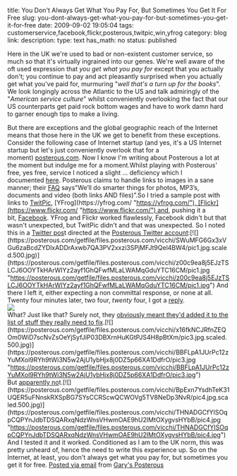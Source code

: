 title: You Don't Always Get What You Pay For, But Sometimes You Get It For Free 
slug: you-dont-always-get-what-you-pay-for-but-sometimes-you-get-it-for-free
date: 2009-09-02 19:05:04
tags: customerservice,facebook,flickr,posterous,twitpic,win,yfrog
category: blog
link: 
description: 
type: text
has_math: no
status: published

Here in the UK we're used to bad or non-existent customer service, so much so that it's virtually ingrained into our genes. We're well aware of the oft used expression that *you get what you pay for* except that you actually don't; you continue to pay and act pleasantly surprised when you actually get what you've paid for, murmuring "*well that's a turn up for the books*". We look longingly across the Atlantic to the US and talk admiringly of the "*American service culture*" whilst conveniently overlooking the fact that our US counterparts get paid rock bottom wages and have to work damn hard to garner enough tips to make a living.

<!-- TEASER_END -->

But there are exceptions and the global geographic reach of the Internet means that those here in the UK we get to benefit from these exceptions. Consider the following case of Internet startup (and yes, it's a US Internet startup but let's just conveniently overlook that for a moment) [posterous.com](https://posterous.com "https://posterous.com"). Now I know I'm writing about Posterous a lot at the moment but indulge me for a moment.Whilst playing with Posterous' free, yes free, service I noticed a slight ... deficiency which I documented [here](/2009/08/31/in-the-spirit-of-experimentation/ "/2009/08/31/in-the-spirit-of-experimentation/"). Posterous claims to handle links to images in a sane manner; their [FAQ](https://posterous.com/faq "https://posterous.com/faq") says"We’ll do smarter things for photos, MP3’s, documents and video (both links AND files)”.So I tried a sample post with links to [TwitPic](https://twitpic.com/ "https://twitpic.com/"), [YFrog](https://yfrog.com/ "https://yfrog.com/"), [Flickr](https://www.flickr.com/ "https://www.flickr.com/") and, pushing it a bit, [Facebook](https://www.facebook.com/ "https://www.facebook.com/"). YFrog and Flickr worked flawlessly, Facebook didn't but that wasn't unexpected, but TwitPic didn't and that was unexpected. So I noted this in a [Twitter pos](https://twitter.com/vicchi/statuses/3662413454 "https://twitter.com/vicchi/statuses/3662413454")t directed at the [Posterous Twitter account](https://twitter.com/posterous "https://twitter.com/posterous"):[![](https://posterous.com/getfile/files.posterous.com/vicchi/SWuMFG6Gx3xVGu6zaBcdZYDlxADDrAxwb7QA3PV2xxzi3SPjMFJt9Qel4BW4/pic1.jpg.scaled.500.jpg)](https://posterous.com/getfile/files.posterous.com/vicchi/z00c9ea8j5EJzTSLCJ6OOYTkHArWIYz2ayf1GhQFwfMLaLWAMqGduYTC16CM/pic1.jpg "https://posterous.com/getfile/files.posterous.com/vicchi/z00c9ea8j5EJzTSLCJ6OOYTkHArWIYz2ayf1GhQFwfMLaLWAMqGduYTC16CM/pic1.jpg") And there I left it, either expecting a non committal response, or none at all. Twenty four minutes later, two four, *twenty* four, I got a [reply](https://twitter.com/posterous/statuses/3662623803 "https://twitter.com/posterous/statuses/3662623803").  
[![](https://posterous.com/getfile/files.posterous.com/vicchi/PwG1K9H2jAKeOMSBjZlosE99tfUqLIn5ayQAAsDAMIdqnSXijGsJZmgYZKvP/pic2.jpg.scaled.500.jpg)](https://posterous.com/getfile/files.posterous.com/vicchi/aI0sWxLiasCx17dJV1NhVHwt9pP9jEKHeWXTwVYXD1ptz2gaHQ6f4QkIyJPs/pic2.jpg "https://posterous.com/getfile/files.posterous.com/vicchi/aI0sWxLiasCx17dJV1NhVHwt9pP9jEKHeWXTwVYXD1ptz2gaHQ6f4QkIyJPs/pic2.jpg")   
 What? Just like that? Surely not, they [obviously meant they'd added it to the list of stuff they really need to fix](https://twitter.com/vicchi/statuses/3662644385 "https://twitter.com/vicchi/statuses/3662644385").[![](https://posterous.com/getfile/files.posterous.com/vicchi/x16fkNCJRfnZEQOm0WiD7scNvZsOeYjSyfJiP03DBXrnHuKGtPJS4H8pBtXm/pic3.jpg.scaled.500.jpg)](https://posterous.com/getfile/files.posterous.com/vicchi/BBFLpA1JUrPc12zYuMXol9RYh9tWi3N5w2AjU1ybHjx8j0DZ5p66XA1DdfrO/pic3.jpg "https://posterous.com/getfile/files.posterous.com/vicchi/BBFLpA1JUrPc12zYuMXol9RYh9tWi3N5w2AjU1ybHjx8j0DZ5p66XA1DdfrO/pic3.jpg") But [apparently no](https://twitter.com/posterous/statuses/3662691503 "https://twitter.com/posterous/statuses/3662691503")t.[![](https://posterous.com/getfile/files.posterous.com/vicchi/BpExn7YsdhTeK31UQER5uFNnskRXSpBG7SYsCCRScwQCWOVg5TV8NeDp3NvR/pic4.jpg.scaled.500.jpg)](https://posterous.com/getfile/files.posterous.com/vicchi/THNADGCfYISOqpCQPYnJdbTDSQARxqNdzWnsVHwmOAE9hU2lMtOXygvsHYbB/pic4.jpg "https://posterous.com/getfile/files.posterous.com/vicchi/THNADGCfYISOqpCQPYnJdbTDSQARxqNdzWnsVHwmOAE9hU2lMtOXygvsHYbB/pic4.jpg") And I tested it and it worked. Conditioned as I am to the UK norm, this was pretty unheard of, hence the need to write this experience up. So on the Internet, at least, you don't always get what you pay for, but sometimes you get it for free.  [Posted via email](https://posterous.com "https://posterous.com") from [Gary's Posterous](https://vicchi.posterous.com/you-dont-always-get-what-you-pay-for-but-some "https://vicchi.posterous.com/you-dont-always-get-what-you-pay-for-but-some") 

 

